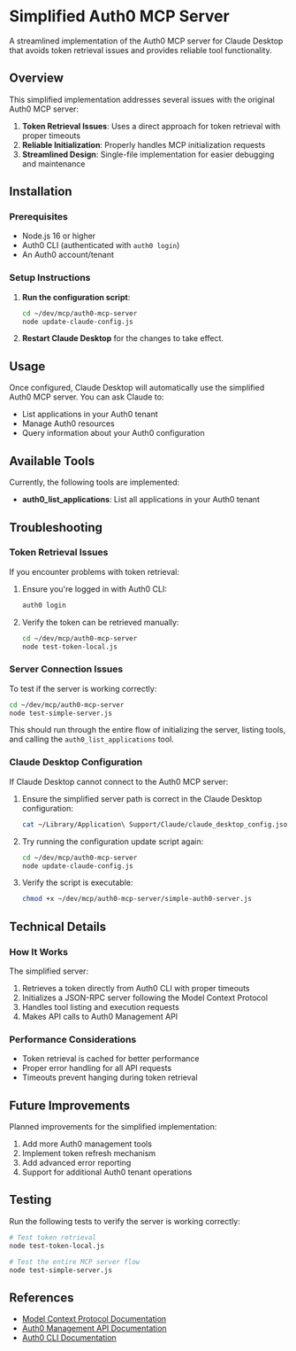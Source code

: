 # Simplified Auth0 MCP Server

A streamlined implementation of the Auth0 MCP server for Claude Desktop that avoids token retrieval issues and provides reliable tool functionality.

## Overview

This simplified implementation addresses several issues with the original Auth0 MCP server:

1. **Token Retrieval Issues**: Uses a direct approach for token retrieval with proper timeouts
2. **Reliable Initialization**: Properly handles MCP initialization requests
3. **Streamlined Design**: Single-file implementation for easier debugging and maintenance

## Installation

### Prerequisites

- Node.js 16 or higher
- Auth0 CLI (authenticated with `auth0 login`)
- An Auth0 account/tenant

### Setup Instructions

1. **Run the configuration script**:
   ```bash
   cd ~/dev/mcp/auth0-mcp-server
   node update-claude-config.js
   ```

2. **Restart Claude Desktop** for the changes to take effect.

## Usage

Once configured, Claude Desktop will automatically use the simplified Auth0 MCP server. You can ask Claude to:

- List applications in your Auth0 tenant
- Manage Auth0 resources
- Query information about your Auth0 configuration

## Available Tools

Currently, the following tools are implemented:

- **auth0_list_applications**: List all applications in your Auth0 tenant

## Troubleshooting

### Token Retrieval Issues

If you encounter problems with token retrieval:

1. Ensure you're logged in with Auth0 CLI:
   ```bash
   auth0 login
   ```

2. Verify the token can be retrieved manually:
   ```bash
   cd ~/dev/mcp/auth0-mcp-server
   node test-token-local.js
   ```

### Server Connection Issues

To test if the server is working correctly:

```bash
cd ~/dev/mcp/auth0-mcp-server
node test-simple-server.js
```

This should run through the entire flow of initializing the server, listing tools, and calling the `auth0_list_applications` tool.

### Claude Desktop Configuration

If Claude Desktop cannot connect to the Auth0 MCP server:

1. Ensure the simplified server path is correct in the Claude Desktop configuration:
   ```bash
   cat ~/Library/Application\ Support/Claude/claude_desktop_config.json | grep auth0
   ```

2. Try running the configuration update script again:
   ```bash
   cd ~/dev/mcp/auth0-mcp-server
   node update-claude-config.js
   ```

3. Verify the script is executable:
   ```bash
   chmod +x ~/dev/mcp/auth0-mcp-server/simple-auth0-server.js
   ```

## Technical Details

### How It Works

The simplified server:

1. Retrieves a token directly from Auth0 CLI with proper timeouts
2. Initializes a JSON-RPC server following the Model Context Protocol
3. Handles tool listing and execution requests
4. Makes API calls to Auth0 Management API

### Performance Considerations

- Token retrieval is cached for better performance
- Proper error handling for all API requests
- Timeouts prevent hanging during token retrieval

## Future Improvements

Planned improvements for the simplified implementation:

1. Add more Auth0 management tools
2. Implement token refresh mechanism
3. Add advanced error reporting
4. Support for additional Auth0 tenant operations

## Testing

Run the following tests to verify the server is working correctly:

```bash
# Test token retrieval
node test-token-local.js

# Test the entire MCP server flow
node test-simple-server.js
```

## References

- [Model Context Protocol Documentation](https://github.com/anthropics/model-context-protocol-spec)
- [Auth0 Management API Documentation](https://auth0.com/docs/api/management/v2)
- [Auth0 CLI Documentation](https://github.com/auth0/auth0-cli) 